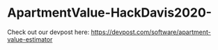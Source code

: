 # ApartmentValue-HackDavis2020-
Check out our devpost here: https://devpost.com/software/apartment-value-estimator
